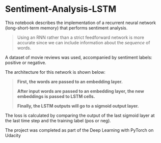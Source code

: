 # Sentiment-Analysis-LSTM
This notebook describes the implementation of a recurrent neural network (long-short-term memory) that performs sentiment analysis. 

>Using an RNN rather than a strict feedforward network is more accurate since we can include information about the *sequence* of words. 

A dataset of movie reviews was used, accompanied by sentiment labels: positive or negative.

The architecture for this network is shown below:

>**First, the words are passed to an embedding layer.**
>
>**After input words are passed to an embedding layer, the new embeddings is passed to LSTM cells.**
>
>**Finally, the LSTM outputs will go to a sigmoid output layer.**

The loss is calculated by comparing the output of the last sigmoid layer at the last time step and the training label (pos or neg).

The project was completed as part of the Deep Learning with PyTorch on Udacity
